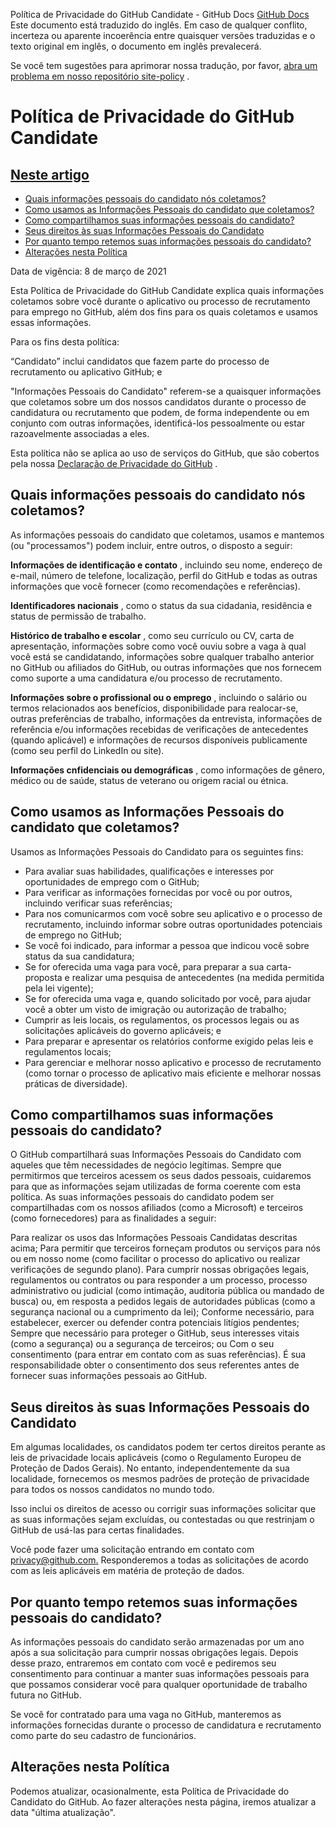 Política de Privacidade do GitHub Candidate - GitHub Docs
[GitHub Docs](/pt)
Este documento está traduzido do inglês. Em caso de qualquer conflito, incerteza ou aparente incoerência entre quaisquer versões traduzidas e o texto original em inglês, o documento em inglês prevalecerá.

Se você tem sugestões para aprimorar nossa tradução, por favor,
[abra um problema em nosso repositório site-policy](https://github.com/github/site-policy/issues)
.

# Política de Privacidade do GitHub Candidate

## [Neste artigo](#in-this-article)
- [Quais informações pessoais do candidato nós coletamos?](#what-candidate-personal-information-do-we-collect)
- [Como usamos as Informações Pessoais do candidato que coletamos?](#how-do-we-use-the-candidate-personal-information-we-collect)
- [Como compartilhamos suas informações pessoais do candidato?](#how-do-we-share-your-candidate-personal-information)
- [Seus direitos às suas Informações Pessoais do Candidato](#your-rights-to-your-candidate-personal-information)
- [Por quanto tempo retemos suas informações pessoais do candidato?](#how-long-do-we-retain-your-candidate-personal-information)
- [Alterações nesta Política](#changes-to-this-policy)

Data de vigência: 8 de março de 2021

Esta Política de Privacidade do GitHub Candidate explica quais informações coletamos sobre você durante o aplicativo ou processo de recrutamento para emprego no GitHub, além dos fins para os quais coletamos e usamos essas informações.

Para os fins desta política:

“Candidato” inclui candidatos que fazem parte do processo de recrutamento ou aplicativo GitHub; e

"Informações Pessoais do Candidato" referem-se a quaisquer informações que coletamos sobre um dos nossos candidatos durante o processo de candidatura ou recrutamento que podem, de forma independente ou em conjunto com outras informações, identificá-los pessoalmente ou estar razoavelmente associadas a eles.

Esta política não se aplica ao uso de serviços do GitHub, que são cobertos pela nossa
[Declaração de Privacidade do GitHub](/pt/github/site-policy/github-privacy-statement)
.

## Quais informações pessoais do candidato nós coletamos?

As informações pessoais do candidato que coletamos, usamos e mantemos (ou "processamos") podem incluir, entre outros, o disposto a seguir:

**Informações de identificação e contato**
, incluindo seu nome, endereço de e-mail, número de telefone, localização, perfil do GitHub e todas as outras informações que você fornecer (como recomendações e referências).

**Identificadores nacionais**
, como o status da sua cidadania, residência e status de permissão de trabalho.

**Histórico de trabalho e escolar**
, como seu currículo ou CV, carta de apresentação, informações sobre como você ouviu sobre a vaga à qual você está se candidatando, informações sobre qualquer trabalho anterior no GitHub ou afiliados do GitHub, ou outras informações que nos fornecem como suporte a uma candidatura e/ou processo de recrutamento.

**Informações sobre o profissional ou o emprego**
, incluindo o salário ou termos relacionados aos benefícios, disponibilidade para realocar-se, outras preferências de trabalho, informações da entrevista, informações de referência e/ou informações recebidas de verificações de antecedentes (quando aplicável) e informações de recursos disponíveis publicamente (como seu perfil do LinkedIn ou site).

**Informações cnfidenciais ou demográficas**
, como informações de gênero, médico ou de saúde, status de veterano ou origem racial ou étnica.

## Como usamos as Informações Pessoais do candidato que coletamos?

Usamos as Informações Pessoais do Candidato para os seguintes fins:

- Para avaliar suas habilidades, qualificações e interesses por oportunidades de emprego com o GitHub;
- Para verificar as informações fornecidas por você ou por outros, incluindo verificar suas referências;
- Para nos comunicarmos com você sobre seu aplicativo e o processo de recrutamento, incluindo informar sobre outras oportunidades potenciais de emprego no GitHub;
- Se você foi indicado, para informar a pessoa que indicou você sobre status da sua candidatura;
- Se for oferecida uma vaga para você, para preparar a sua carta-proposta e realizar uma pesquisa de antecedentes (na medida permitida pela lei vigente);
- Se for oferecida uma vaga e, quando solicitado por você, para ajudar você a obter um visto de imigração ou autorização de trabalho;
- Cumprir as leis locais, os regulamentos, os processos legais ou as solicitações aplicáveis do governo aplicáveis; e
- Para preparar e apresentar os relatórios conforme exigido pelas leis e regulamentos locais;
- Para gerenciar e melhorar nosso aplicativo e processo de recrutamento (como tornar o processo de aplicativo mais eficiente e melhorar nossas práticas de diversidade).

## Como compartilhamos suas informações pessoais do candidato?

O GitHub compartilhará suas Informações Pessoais do Candidato com aqueles que têm necessidades de negócio legítimas. Sempre que permitirmos que terceiros acessem os seus dados pessoais, cuidaremos para que as informações sejam utilizadas de forma coerente com esta política. As suas informações pessoais do candidato podem ser compartilhadas com os nossos afiliados (como a Microsoft) e terceiros (como fornecedores) para as finalidades a seguir:

Para realizar os usos das Informações Pessoais Candidatas descritas acima;
Para permitir que terceiros forneçam produtos ou serviços para nós ou em nosso nome (como facilitar o processo do aplicativo ou realizar verificações de segundo plano).
Para cumprir nossas obrigações legais, regulamentos ou contratos ou para responder a um processo, processo administrativo ou judicial (como intimação, auditoria pública ou mandado de busca) ou, em resposta a pedidos legais de autoridades públicas (como a segurança nacional ou a cumprimento da lei);
Conforme necessário, para estabelecer, exercer ou defender contra potenciais litígios pendentes;
Sempre que necessário para proteger o GitHub, seus interesses vitais (como a segurança) ou a segurança de terceiros; ou
Com o seu consentimento (para entrar em contato com as suas referências). É sua responsabilidade obter o consentimento dos seus referentes antes de fornecer suas informações pessoais ao GitHub.

## Seus direitos às suas Informações Pessoais do Candidato

Em algumas localidades, os candidatos podem ter certos direitos perante as leis de privacidade locais aplicáveis (como o Regulamento Europeu de Proteção de Dados Gerais). No entanto, independentemente da sua localidade, fornecemos os mesmos padrões de proteção de privacidade para todos os nossos candidatos no mundo todo.

Isso inclui os direitos de acesso ou corrigir suas informações solicitar que as suas informações sejam excluídas, ou contestadas ou que restrinjam o GitHub de usá-las para certas finalidades.

Você pode fazer uma solicitação entrando em contato com
[privacy@github.com.](mailto:privacy@github.com.)
Responderemos a todas as solicitações de acordo com as leis aplicáveis em matéria de proteção de dados.

## Por quanto tempo retemos suas informações pessoais do candidato?

As informações pessoais do candidato serão armazenadas por um ano após a sua solicitação para cumprir nossas obrigações legais. Depois desse prazo, entraremos em contato com você e pediremos seu consentimento para continuar a manter suas informações pessoais para que possamos considerar você para qualquer oportunidade de trabalho futura no GitHub.

Se você for contratado para uma vaga no GitHub, manteremos as informações fornecidas durante o processo de candidatura e recrutamento como parte do seu cadastro de funcionários.

## Alterações nesta Política

Podemos atualizar, ocasionalmente, esta Política de Privacidade do Candidato do GitHub. Ao fazer alterações nesta página, iremos atualizar a data "última atualização".
